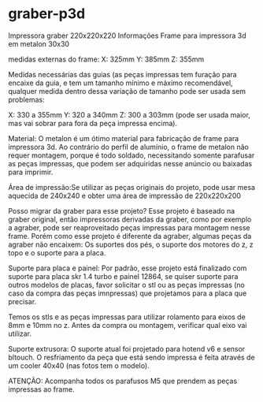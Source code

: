 # graber-p3d
Impressora graber 220x220x220
Informações
Frame para impressora 3d em metalon 30x30

medidas externas do frame:
X: 325mm
Y: 385mm
Z: 355mm

Medidas necessárias das guias (as peças impressas tem furação para encaixe da guia, e tem um tamanho mínimo e máximo recomendável, qualquer medida dentro dessa variação de tamanho pode ser usada sem problemas:

X: 330 a 355mm
Y: 320 a 340mm
Z: 300 a 303mm (pode ser usada maior, mas vai sobrar para fora da peça impressa encima).


Material: O metalon é um ótimo material para fabricação de frame para impressora 3d. Ao contrário do perfil de alumínio, o frame de metalon não requer montagem, porque é todo soldado, necessitando somente parafusar as peças impressas, que podem ser adquiridas nesse anúncio ou baixadas para imprimir.


Área de impressão:Se utilizar as peças originais do projeto, pode usar mesa aquecida de 240x240 e obter uma área de impressão de 220x220x200

Posso migrar da graber para esse projeto? Esse projeto é baseado na graber original, então impressoras derivadas da graber, como por exemplo a agraber, pode ser reaproveitado peças impressas para montagem nesse frame. Porém como esse projeto é diferente da agraber, algumas peças da agraber não encaixem: Os suportes dos pés, o suporte dos motores do z, z topo e o suporte para a placa.

Suporte para placa e painel: Por padrão, esse projeto está finalizado com suporte para placa skr 1.4 turbo e painel 12864, se quiser suporte para outros modelos de placas, favor solicitar o stl ou as peças impressas (no caso da compra das peças imnpressas) que projetamos para a placa que precisar.

Temos os stls e as peças impressas para utilizar rolamento para eixos de 8mm e 10mm no z. Antes da compra ou montagem, verificar qual eixo vai utilizar.

Suporte extrusora: O suporte atual foi projetado para hotend v6 e sensor bltouch. O resfriamento da peça que está sendo impressa é feita através de um cooler 40x40 (nas fotos tem o modelo).

ATENÇÃO: Acompanha todos os parafusos M5 que prendem as peças impressas ao frame. 
